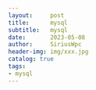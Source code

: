 ```yaml
---
layout:     post
title:      mysql
subtitle:   mysql
date:       2023-05-08
author:     SiriusWpc
header-img: img/xxx.jpg
catalog: true
tags:
- mysql
---
```

